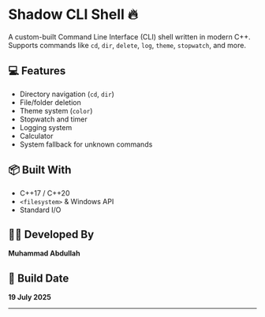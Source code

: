 # Shadow CLI Shell 🔥

A custom-built Command Line Interface (CLI) shell written in modern C++.  
Supports commands like `cd`, `dir`, `delete`, `log`, `theme`, `stopwatch`, and more.

## 💻 Features
- Directory navigation (`cd`, `dir`)
- File/folder deletion
- Theme system (`color`)
- Stopwatch and timer
- Logging system
- Calculator
- System fallback for unknown commands

## 📦 Built With
- C++17 / C++20
- `<filesystem>` & Windows API
- Standard I/O

## 🧑‍💻 Developed By
**Muhammad Abdullah**

## 📅 Build Date
**19 July 2025**

---
